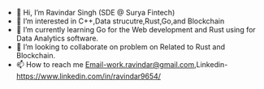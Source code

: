 - 👋 Hi, I’m Ravindar Singh (SDE @ Surya Fintech)
- 👀 I’m interested in C++,Data strucutre,Rust,Go,and Blockchain
- 🌱 I’m currently learning Go for the Web development and Rust using for Data Analytics software.
- 💞️ I’m looking to collaborate on problem on Related to Rust and Blockchain.
- 📫 How to reach me Email-work.ravindar@gmail.com,Linkedin-https://www.linkedin.com/in/ravindar9654/ 

<!---
dr830691/dr830691 is a ✨ special ✨ repository because its `README.md` (this file) appears on your GitHub profile.
You can click the Preview link to take a look at your changes.
--->

